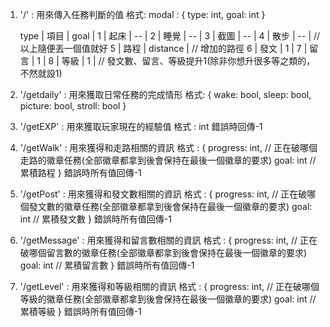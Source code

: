 1. '/' : 用來傳入任務判斷的值
格式:
modal : 
{
    type: int,
    goal: int
}

    type    |   項目    |   goal    |
     1      |   起床    |    --     |
     2      |   睡覺    |    --     |
     3      |   截圖    |    --     |
     4      |   散步    |    --     |   // 以上隨便丟一個值就好
     5      |   路程    |  distance |   // 增加的路徑
     6      |   發文    |     1     |
     7      |   留言    |     1     |
     8      |   等級    |     1     |   // 發文數、留言、等級提升1(除非你想升很多等之類的，不然就設1)

2. '/getdaily' : 用來獲取日常任務的完成情形
格式:
{
    wake: bool,
    sleep: bool,
    picture: bool,
    stroll: bool
}

3. '/getEXP' : 用來獲取玩家現在的經驗值
格式 : int
錯誤時回傳-1

4. '/getWalk' : 用來獲得和走路相關的資訊
格式 : 
{
    progress: int,    // 正在破哪個走路的徽章任務(全部徽章都拿到後會保持在最後一個徽章的要求)
    goal: int         // 累積路程
}
錯誤時所有值回傳-1

5. '/getPost' : 用來獲得和發文數相關的資訊
格式 : 
{
    progress: int,    // 正在破哪個發文數的徽章任務(全部徽章都拿到後會保持在最後一個徽章的要求)
    goal: int         // 累積發文數
}
錯誤時所有值回傳-1
6. '/getMessage' : 用來獲得和留言數相關的資訊
格式 : 
{
    progress: int,    // 正在破哪個留言數的徽章任務(全部徽章都拿到後會保持在最後一個徽章的要求)
    goal: int         // 累積留言數
}
錯誤時所有值回傳-1
7. '/getLevel' : 用來獲得和等級相關的資訊
格式 : 
{
    progress: int,    // 正在破哪個等級的徽章任務(全部徽章都拿到後會保持在最後一個徽章的要求)
    goal: int         // 累積等級
}
錯誤時所有值回傳-1